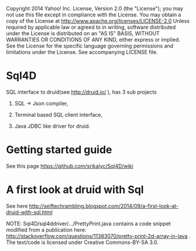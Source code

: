 Copyright 2014 Yahoo! Inc. License, Version 2.0 (the "License"); you may not use this file except in compliance with the License. You may obtain a copy of the License at http://www.apache.org/licenses/LICENSE-2.0 Unless required by applicable law or agreed to in writing, software distributed under the License is distributed on an "AS IS" BASIS, WITHOUT WARRANTIES OR CONDITIONS OF ANY KIND, either express or implied. See the License for the specific language governing permissions and limitations under the License. See accompanying LICENSE file.

Sql4D
=====

SQL interface to druid(see http://druid.io/ ), has 3 sub projects

1) SQL -> Json compiler,

2) Terminal based SQL client interface,

3) Java JDBC like driver for druid.

Getting started guide
=====================

See this page https://github.com/srikalyc/Sql4D/wiki

A first look at druid with Sql
=====================
See here http://selftechrambling.blogspot.com/2014/09/a-first-look-at-druid-with-sql.html




NOTE: Sql4D/sql4ddriver/.../PrettyPrint.java contains a code snippet modified from a publication here: http://stackoverflow.com/questions/11383070/pretty-print-2d-array-in-java . The
 text/code is licensed under Creative Commons-BY-SA 3.0.

